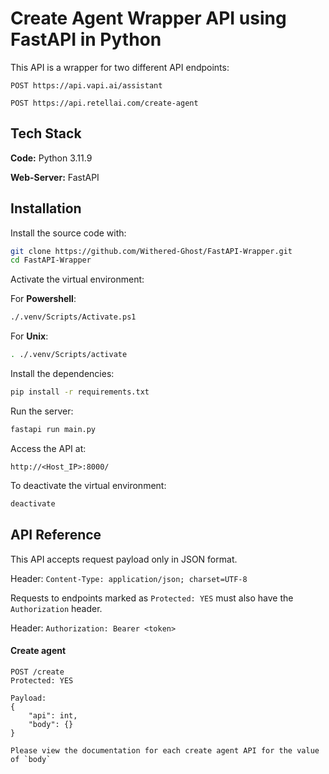 # Create Agent Wrapper API using FastAPI in Python

This API is a wrapper for two different API endpoints:

```http
POST https://api.vapi.ai/assistant

POST https://api.retellai.com/create-agent
```

## Tech Stack

**Code:** Python 3.11.9

**Web-Server:** FastAPI

## Installation

Install the source code with:

```bash
git clone https://github.com/Withered-Ghost/FastAPI-Wrapper.git
cd FastAPI-Wrapper
```

Activate the virtual environment:

For **Powershell**:
```bash
./.venv/Scripts/Activate.ps1
```

For **Unix**:
```bash
. ./.venv/Scripts/activate
```

Install the dependencies:
```bash
pip install -r requirements.txt
```

Run the server:
```bash
fastapi run main.py
```

Access the API at:

```http
http://<Host_IP>:8000/
```

To deactivate the virtual environment:
```bash
deactivate
```

## API Reference

This API accepts request payload only in JSON format.

Header: `Content-Type: application/json; charset=UTF-8`

Requests to endpoints marked as `Protected: YES` must also have the `Authorization` header.

Header: `Authorization: Bearer <token>`

#### Create agent

```http
POST /create
Protected: YES

Payload:
{
    "api": int,
    "body": {}
}

Please view the documentation for each create agent API for the value of `body`